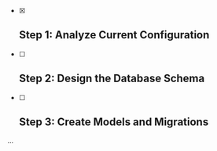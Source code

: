 - [x] ## Step 1: Analyze Current Configuration
- [ ] ## Step 2: Design the Database Schema
- [ ] ## Step 3: Create Models and Migrations
...
